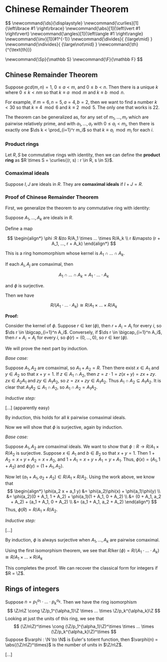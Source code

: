 # Chinese Remainder Theorem

$$
\newcommand{\ds}{\displaystyle}
\newcommand{\curlies}[1]{\left\lbrace #1 \right\rbrace}
\newcommand{\abs}[1]{\left\lvert #1 \right\rvert}
\newcommand{\angles}[1]{\left\langle #1 \right\rangle}
\newcommand{\inv}[1]{#1^{-1}}
\newcommand{\divides}{ {\large\mid} }
\newcommand{\ndivides}{ {\large\not\mid} }
\newcommand{\th}{^{\text{th}}}

\newcommand{\Sp}{\mathbb S}
\newcommand{\F}{\mathbb F}
$$

## Chinese Remainder Theorem

Suppose $gcd(m, n) = 1$, $0 \leq a < m$, and $0 \leq b < n$. Then there is a unique $k$ where $0 \leq k < nm$ so that $k \equiv a \mod m$ and $k \equiv b \mod n$.

For example, if $m = 6, n = 5, a = 4, b = 2$, then we want to find a number $k < 30$ so that $k \equiv 4 \mod 6$ and $k \equiv 2 \mod 5$. The only one that works is 22.

The theorem can be generalized as, for any set of $m_1, ..., m_r$ which are pairwise relatively prime, and with $a_1, ..., a_r$ with $0 \leq a_i < m_i$, then there is exactly one $\ds k < \prod_{i=1}^r m_i$ so that $k \equiv a_i \mod m_i$ for each $i$.

### Product rings

Let $R, S$ be commutative rings with identity, then we can define the **product ring** as $R \times S = \curlies{(r, s) : r \in R, s \in S}$.

### Comaximal ideals

Suppose $I, J$ are ideals in $R$. They are **comaximal ideals** if $I + J = R$.

### Proof of Chinese Remainder Theorem

First, we generalize the theorem to any commutative ring with identity:

Suppose $A_1, ..., A_k$ are ideals in $R$.

Define a map

$$
\begin{align*}
\phi :R &\to R/A_1 \times ... \times R/A_k \\
r &\mapsto (r + A_1, ..., r + A_k)
\end{align*}
$$

This is a ring homomorphism whose kernel is $A_1 \cap ... \cap A_k$.

If each $A_i, A_j$ are comaximal, then

$$
A_1 \cap ... \cap A_k = A_1 \cdot ... \cdot A_k
$$

and $\phi$ is surjective.

Then we have

$$
R/(A_1 \cdot ... \cdot A_k) \cong R/A_1 \times ... \times R/A_k
$$

**Proof:**

Consider the kernel of $\phi$. Suppose $r \in \ker(\phi)$, then $r + A_i = A_i$ for every $i$, so $\ds r \in \bigcap_{i=1}^n A_i$. Conversely, if $\ds r \in \bigcap_{i=1}^n A_i$, then $r + A_i = A_i$ for every $i$, so $\phi(r) = (0, ..., 0)$, so $r \in \ker(\phi)$.

We will prove the next part by induction.

*Base case:*

Suppose $A_1, A_2$ are comaximal, so $A_1 + A_2 = R$. Then there exist $x \in A_1$ and $y \in A_2$ so that $x + y = 1$. If $z \in A_1 \cap A_2$, then $z = z \cdot 1 = z(x + y) = zx + zy$. $zx \in A_2 A_1$ and $zy \in A_1 A_2$, so $z = zx + zy \in A_1 A_2$. Thus $A_1 \cap A_2 \subseteq A_1 A_2$. It is clear that $A_1 A_2 \subseteq A_1 \cap A_2$, so $A_1 \cap A_2 = A_1 A_2$.

*Inductive step:*

[...] (apparently easy)

By induction, this holds for all $k$ pairwise comaximal ideals.

Now we will show that $\phi$ is surjective, again by induction.

*Base case:*

Suppose $A_1, A_2$ are comaximal ideals. We want to show that $\phi : R \to R/A_1 \times R/A_2$ is surjective. Suppose $x \in A_1$ and $b \in B_2$ so that $x + y = 1$. Then $1 + A_2 = x + y + A_2 = x + A_2$, and $1 + A_1 = x + y + A_1 = y + A_1$. Thus, $\phi(x) = (A_1, 1 + A_2)$ and $\phi(y) = (1 + A_1, A_2)$.

Now let $(a_1 + A_1, a_2 + A_2) \in R/A_1 \times R/A_2$. Using the work above, we know that
$$
\begin{align*}
\phi(a_2 x + a_1 y) &= \phi(a_2)\phi(x) + \phi(a_1)\phi(y) \\
&= \phi(a_2)(0 + A_1, 1 + A_2) + \phi(a_1)(1 + A_1, 0 + A_2) \\
&= (0 + A_1, a_2 + A_2) + (a_1 + A_1, 0 + A_2) \\
&= (a_1 + A_1, a_2 + A_2)
\end{align*}
$$
Thus, $\phi(R) = R/A_1 \times R/A_2$.

*Inductive step:*

[...]

By induction, $\phi$ is always surjective when $A_1, ..., A_k$ are pairwise comaximal.

Using the first isomorphism theorem, we see that $R/\ker(\phi) = R/(A_1 \cdot ... \cdot A_k) \cong R/A_1 \times ... \times R/A_k$ 

This completes the proof. We can recover the classical form for integers if $R = \Z$.

## Rings of integers

Suppose $n = p_1^{\alpha_1} \cdot ... \cdot p_k^{\alpha_k}$. Then we have the ring isomorphism
$$
\Z/n\Z \cong \Z/p_1^{\alpha_1}\Z \times ... \times \Z/p_k^{\alpha_k}\Z
$$
Looking at just the units of this ring, we see that
$$
(\Z/n\Z)^\times \cong (\Z/p_1^{\alpha_1}\Z)^\times \times ... \times (\Z/p_k^{\alpha_k}\Z)^\times
$$
Suppose $\varphi : \N \to \N$ is Euler's totient function, then $\varphi(n) = \abs{(\Z/n\Z)^\times}$ is the number of units in $\Z/n\Z$.

[...]